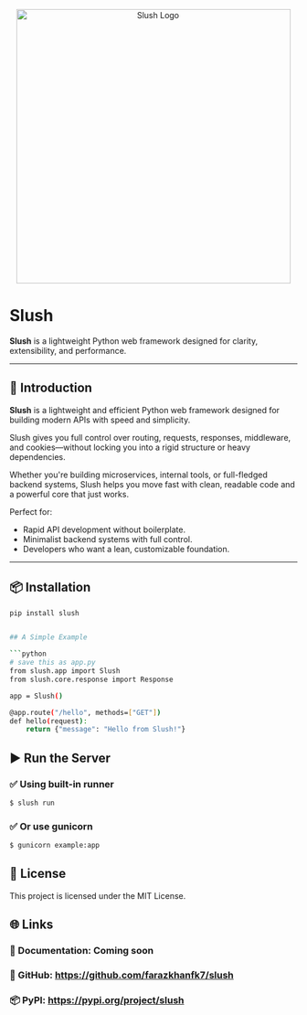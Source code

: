 <p align="center">
  <img src="https://i.ibb.co/M5Pv76X0/slushlogo.png" alt="Slush Logo" width="480" />
</p>

# Slush

**Slush** is a lightweight Python web framework designed for clarity, extensibility, and performance.

---

## 🚀 Introduction

**Slush** is a lightweight and efficient Python web framework designed for building modern APIs with speed and simplicity.

Slush gives you full control over routing, requests, responses, middleware, and cookies—without locking you into a rigid structure or heavy dependencies.

Whether you're building microservices, internal tools, or full-fledged backend systems, Slush helps you move fast with clean, readable code and a powerful core that just works.

Perfect for:

- Rapid API development without boilerplate.
- Minimalist backend systems with full control.
- Developers who want a lean, customizable foundation.

---

## 📦 Installation

```bash
pip install slush


## A Simple Example

```python
# save this as app.py
from slush.app import Slush
from slush.core.response import Response

app = Slush()

@app.route("/hello", methods=["GET"])
def hello(request):
    return {"message": "Hello from Slush!"}
```

## ▶️ Run the Server
### ✅ Using built-in runner
```bash
$ slush run
```

### ✅ Or use gunicorn
```bash
$ gunicorn example:app
```

## 📄 License
This project is licensed under the MIT License.

## 🌐 Links

### 📘 Documentation: Coming soon
### 🐙 GitHub: https://github.com/farazkhanfk7/slush
### 📦 PyPI: https://pypi.org/project/slush
